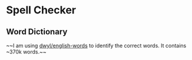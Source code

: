 # Spell Checker

## Word Dictionary
~~I am using [dwyl/english-words](https://github.com/dwyl/english-words) to identify the correct words. It contains ~370k words.~~

